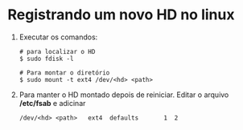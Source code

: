 # Registrando um novo HD no linux

1. Executar os comandos:

    ~~~ shell
    # para localizar o HD
    $ sudo fdisk -l

    # Para montar o diretório
    $ sudo mount -t ext4 /dev/<hd> <path>
    ~~~

2. Para manter o HD montado depois de reiniciar. Editar o arquivo **/etc/fsab** e adicinar

    ~~~ simple text
    /dev/<hd> <path>   ext4  defaults       1  2
    ~~~

